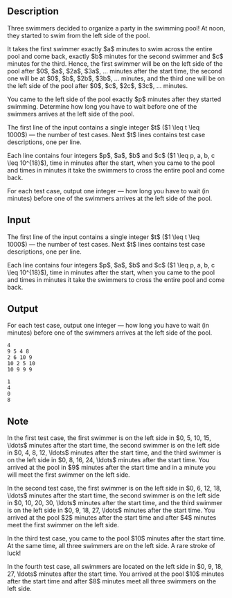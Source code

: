 ## Description

<div><p>Three swimmers decided to organize a party in the swimming pool! At noon, they started to swim from the left side of the pool.</p><p>It takes the first swimmer exactly $a$ minutes to swim across the entire pool and come back, exactly $b$ minutes for the second swimmer and $c$ minutes for the third. Hence, the first swimmer will be on the left side of the pool after $0$, $a$, $2a$, $3a$, ... minutes after the start time, the second one will be at $0$, $b$, $2b$, $3b$, ... minutes, and the third one will be on the left side of the pool after $0$, $c$, $2c$, $3c$, ... minutes.</p><p>You came to the left side of the pool exactly $p$ minutes after they started swimming. Determine how long you have to wait before one of the swimmers arrives at the left side of the pool.</p></div><div class="input-specification"><p>The first line of the input contains a single integer $t$ ($1 \leq t \leq 1000$)&nbsp;— the number of test cases. Next $t$ lines contains test case descriptions, one per line.</p><p>Each line contains four integers $p$, $a$, $b$ and $c$ ($1 \leq p, a, b, c \leq 10^{18}$), time in minutes after the start, when you came to the pool and times in minutes it take the swimmers to cross the entire pool and come back.</p></div><div class="output-specification"><p>For each test case, output one integer&nbsp;— how long you have to wait (in minutes) before one of the swimmers arrives at the left side of the pool.</p></div>

## Input

<p>The first line of the input contains a single integer $t$ ($1 \leq t \leq 1000$)&nbsp;— the number of test cases. Next $t$ lines contains test case descriptions, one per line.</p><p>Each line contains four integers $p$, $a$, $b$ and $c$ ($1 \leq p, a, b, c \leq 10^{18}$), time in minutes after the start, when you came to the pool and times in minutes it take the swimmers to cross the entire pool and come back.</p>

## Output

<p>For each test case, output one integer&nbsp;— how long you have to wait (in minutes) before one of the swimmers arrives at the left side of the pool.</p>





```input1
4
9 5 4 8
2 6 10 9
10 2 5 10
10 9 9 9
```




```output1
1
4
0
8
```



## Note

<p>In the first test case, the first swimmer is on the left side in $0, 5, 10, 15, \ldots$ minutes after the start time, the second swimmer is on the left side in $0, 4, 8, 12, \ldots$ minutes after the start time, and the third swimmer is on the left side in $0, 8, 16, 24, \ldots$ minutes after the start time. You arrived at the pool in $9$ minutes after the start time and in a minute you will meet the first swimmer on the left side.</p><p>In the second test case, the first swimmer is on the left side in $0, 6, 12, 18, \ldots$ minutes after the start time, the second swimmer is on the left side in $0, 10, 20, 30, \ldots$ minutes after the start time, and the third swimmer is on the left side in $0, 9, 18, 27, \ldots$ minutes after the start time. You arrived at the pool $2$ minutes after the start time and after $4$ minutes meet the first swimmer on the left side.</p><p>In the third test case, you came to the pool $10$ minutes after the start time. At the same time, all three swimmers are on the left side. A rare stroke of luck!</p><p>In the fourth test case, all swimmers are located on the left side in $0, 9, 18, 27, \ldots$ minutes after the start time. You arrived at the pool $10$ minutes after the start time and after $8$ minutes meet all three swimmers on the left side.</p>
